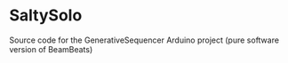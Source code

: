 # SaltySolo
Source code for the GenerativeSequencer Arduino project (pure software version of BeamBeats)
